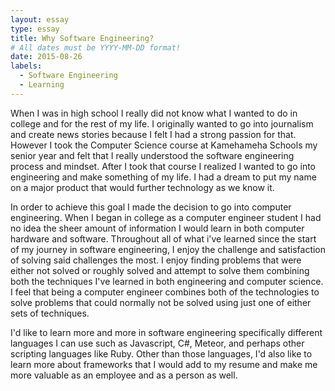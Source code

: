 ```yaml
---
layout: essay
type: essay
title: Why Software Engineering?
# All dates must be YYYY-MM-DD format!
date: 2015-08-26
labels:
  - Software Engineering
  - Learning
---
```


When I was in high school I really did not know what I wanted to do in college and for the rest of my life.  I originally wanted to go into journalism and create news stories because I felt I had a strong passion for that.  However I took the Computer Science course at Kamehameha Schools my senior year and felt that I really understood the software engineering process and mindset.  After I took that course I realized I wanted to go into engineering and make something of my life.  I had a dream to put my name on a major product that would further technology as we know it.

In order to achieve this goal I made the decision to go into computer engineering.  When I began in college as a computer engineer student I had no idea the sheer amount of information I would learn in both computer hardware and software.  Throughout all of what i've learned since the start of my journey in software engineering, I enjoy the challenge and satisfaction of solving said challenges the most.  I enjoy finding problems that were either not solved or roughly solved and attempt to solve them combining both the techniques I've learned in both engineering and computer science.  I feel that being a computer engineer combines both of the technologies to solve problems that could normally not be solved using just one of either sets of techniques.  

I'd like to learn more and more in software engineering specifically different languages I can use such as Javascript, C#, Meteor, and perhaps other scripting languages like Ruby.  Other than those languages, I'd also like to learn more about frameworks that I would add to my resume and make me more valuable as an employee and as a person as well.  
